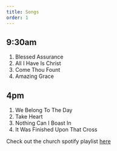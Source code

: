 ```yaml
---
title: Songs
order: 1
---
```


## 9:30am
1. Blessed Assurance
2. All I Have Is Christ
3. Come Thou Fount
4. Amazing Grace

## 4pm
1. We Belong To The Day
2. Take Heart
3. Nothing Can I Boast In
4. It Was Finished Upon That Cross

Check out the church spotify playlist [here](https://open.spotify.com/playlist/3gh0ZKXkJBDbNEnZqJJDXj?si=0908aa3f87544643)
